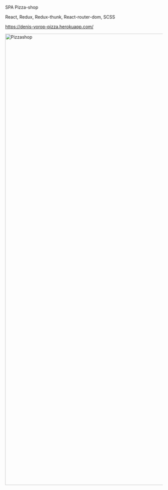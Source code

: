 SPA Pizza-shop

React, Redux, Redux-thunk, React-router-dom, SCSS

https://denis-vorop-pizza.herokuapp.com/

<img width="1440" alt="Pizzashop" src="https://user-images.githubusercontent.com/95316053/164318186-4ad922e1-246d-4806-a341-71d4a19e4af4.png">
